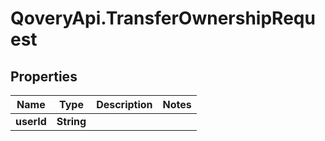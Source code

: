 # QoveryApi.TransferOwnershipRequest

## Properties

Name | Type | Description | Notes
------------ | ------------- | ------------- | -------------
**userId** | **String** |  | 


